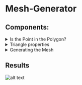 # Mesh-Generator
## Components: 
<details>
  <summary> Is the Point in the Polygon? </summary>
  In order to create the mesh within the polygon, we will create points along the polygon that we will connect to create triangles within it. In doing so there will be some triangle that will lie outside the polygon, thus we must identify such points that will do that (so we can remove them later). This function will be called `inpolygon(p,pv)`
  </details>
<details>
  <summary> Triangle properties </summary>
  Now we need information from these triangles, such as their area, centroid, and circumcenter. These will be recorded under the functions `tri_area(tri)`, `tri_centroid(tri)`, and `tri_circumcenter(tri)`.
</details>
<details>
  <summary> Generating the Mesh </summary>
  Now we get the the main code of the project (called `pmesh(pv,hmax)`, where `pv` is the information of the polygon (that is it's points) and `hmax` are it's side lengths). Here we will follow the steps: 
  
(a) The input `pv` is an array of points which defines the polygon. Note that the last point is equal to the first (a closed polygon).

(b) First, create node points `p` along each polygon segment, separated by a distance approximately equal to `hmax`. Make sure not to duplicate any nodes.

(c) Triangulate the domain using the `delaunay` function.

(d) Remove the triangles outside the polygon, by computing all the triangle centroids (using `tri_centroid`) and determining if they are inside (using `inpolygon`).

(e) Find the triangle with largest area $A$ (using `tri_area`). If $A>h_\mathrm{max}^2/2$, add the circumcenter of the triangle to the list of node points `p`.

(f) Repeat steps (c)-(d), that is, re-triangulate and remove outside triangles.

(g) Repeat steps (e)-(f) until no triangle area $A>h_\mathrm{max}^2/2$.
</details>

## Results

![alt text][logo]

[logo]:<https://github.com/user-attachments/assets/a4744bae-af13-47ea-a8f4-c5aa0bdd8cf3>
